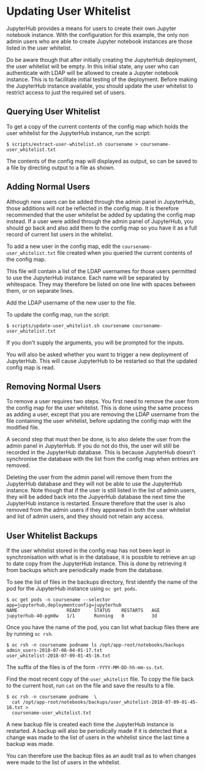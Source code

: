 # Updating User Whitelist

JupyterHub provides a means for users to create their own Jupyter notebook instance. With the configuration for this example, the only non admin users who are able to create Jupyter notebook instances are those listed in the user whitelist.

Do be aware though that after initially creating the JupyterHub deployment, the user whitelist will be empty. In this initial state, any user who can authenticate with LDAP will be allowed to create a Jupyter notebook instance. This is to facilitate initial testing of the deployment. Before making the JupyterHub instance available, you should update the user whitelist to restrict access to just the required set of users.

## Querying User Whitelist

To get a copy of the current contents of the config map which holds the user whitelist for the JupyterHub instance, run the script:

```
$ scripts/extract-user-whitelist.sh coursename > coursename-user_whitelist.txt
```

The contents of the config map will displayed as output, so can be saved to a file by directing output to a file as shown.


## Adding Normal Users

Although new users can be added through the admin panel in JupyterHub, those additions will not be reflected in the config map. It is therefore recommended that the user whitelist be added by updating the config map instead. If a user were added through the admin panel of JupyterHub, you should go back and also add them to the config map so you have it as a full record of current list users in the whitelist.

To add a new user in the config map, edit the ``coursename-user_whitelist.txt`` file created when you queried the current contents of the config map.

This file will contain a list of the LDAP usernames for those users permitted to use the JupyterHub instance. Each name will be separated by whitespace. They may therefore be listed on one line with spaces between them, or on separate lines.

Add the LDAP username of the new user to the file.

To update the config map, run the script:

```
$ scripts/update-user_whitelist.sh coursename coursename-user_whitelist.txt
```

If you don't supply the arguments, you will be prompted for the inputs.

You will also be asked whether you want to trigger a new deployment of JupyterHub. This will cause JupyterHub to be restarted so that the updated config map is read.

## Removing Normal Users

To remove a user requires two steps. You first need to remove the user from the config map for the user whitelist. This is done using the same process as adding a user, except that you are removing the LDAP username from the file containing the user whitelist, before updating the config map with the modified file.

A second step that must then be done, is to also delete the user from the admin panel in JupyterHub. If you do not do this, the user will still be recorded in the JupyterHub database. This is because JupyterHub doesn't synchronise the database with the list from the config map when entries are removed.

Deleting the user from the admin panel will remove them from the JupyterHub database and they will not be able to use the JupyterHub instance. Note though that if the user is still listed in the list of admin users, they will be added back into the JupyerHub database the next time the JupyterHub instance is restarted. Ensure therefore that the user is also removed from the admin users if they appeared in both the user whitelist and list of admin users, and they should not retain any access.

## User Whitelist Backups

If the user whitelist stored in the config map has not been kept in synchronisation with what is in the database, it is possible to retrieve an up to date copy from the JupyterHub instance. This is done by retrieving it from backups which are periodically made from the database.

To see the list of files in the backups directory, first identify the name of the pod for the JupyterHub instance using ``oc get pods``.

```
$ oc get pods -n coursename --selector app=jupyterhub,deploymentconfig=jupyterhub
NAME                  READY     STATUS    RESTARTS   AGE
jupyterhub-40-pgm8w   1/1       Running   0          3d
```

Once you have the name of the pod, you can list what backup files there are by running ``oc rsh``.

```
$ oc rsh -n coursename podname ls /opt/app-root/notebooks/backups
admin_users-2018-07-08-04-01-17.txt
user_whitelist-2018-07-09-01-45-16.txt
```

The suffix of the files is of the form ``-YYYY-MM-DD-hh-mm-ss.txt``.

Find the most recent copy of the ``user_whitelist`` file. To copy the file back to the current host, run ``cat`` on the file and save the results to a file.

```
$ oc rsh -n coursename podname  \
  cat /opt/app-root/notebooks/backups/user_whitelist-2018-07-09-01-45-16.txt >
  coursename-user_whitelist.txt
```

A new backup file is created each time the JupyterHub instance is restarted. A backup will also be periodically made if it is detected that a change was made to the list of users in the whitelist since the last time a backup was made.

You can therefore use the backup files as an audit trail as to when changes were made to the list of users in the whitelist.
